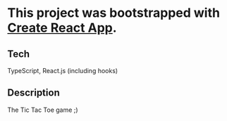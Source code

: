 # This project was bootstrapped with [Create React App](https://github.com/facebookincubator/create-react-app).
## Tech
TypeScript, React.js (including hooks)
## Description
The Tic Tac Toe game ;)
